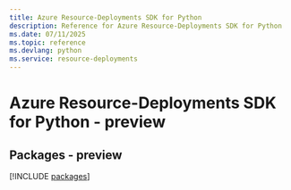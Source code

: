 ```yaml
---
title: Azure Resource-Deployments SDK for Python
description: Reference for Azure Resource-Deployments SDK for Python
ms.date: 07/11/2025
ms.topic: reference
ms.devlang: python
ms.service: resource-deployments
---
```

# Azure Resource-Deployments SDK for Python - preview
## Packages - preview
[!INCLUDE [packages](resource-deployments-index.md)]